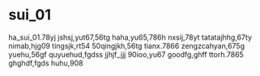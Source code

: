 # sui_01
ha_sui_01.78yj
jshsj,yut67,56tg
haha,yu65,786h
nxsij,78yt
tatatajhhg,67ty
nimab,hjg09
tingsjk,rt54
50qingjkh,56tg
tianx.7866
zengzcahyan,675g
yuehu,56gf
quyuehud,fgdss
jjhjf_jjj
90ioo,yu67
goodfg,ghff
ttorh.7865
ghghdf,fgds
huhu,908
